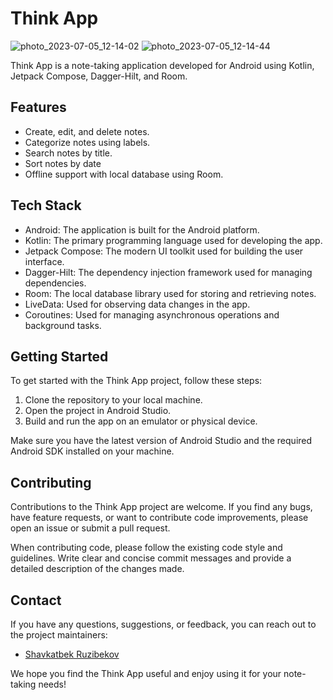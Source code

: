 # Think App


![photo_2023-07-05_12-14-02](https://github.com/Ruzibekov/Think/assets/88031325/2abe0386-61d1-4d4c-97be-56c909fb8f7b) ![photo_2023-07-05_12-14-44](https://github.com/Ruzibekov/Think/assets/88031325/7217c110-84b9-4c04-a7ef-bbe31d3f9b78)


Think App is a note-taking application developed for Android using Kotlin, Jetpack Compose, Dagger-Hilt, and Room.

## Features

- Create, edit, and delete notes.
- Categorize notes using labels.
- Search notes by title.
- Sort notes by date
- Offline support with local database using Room.

## Tech Stack

- Android: The application is built for the Android platform.
- Kotlin: The primary programming language used for developing the app.
- Jetpack Compose: The modern UI toolkit used for building the user interface.
- Dagger-Hilt: The dependency injection framework used for managing dependencies.
- Room: The local database library used for storing and retrieving notes.
- LiveData: Used for observing data changes in the app.
- Coroutines: Used for managing asynchronous operations and background tasks.

## Getting Started

To get started with the Think App project, follow these steps:

1. Clone the repository to your local machine.
2. Open the project in Android Studio.
3. Build and run the app on an emulator or physical device.

Make sure you have the latest version of Android Studio and the required Android SDK installed on your machine.

## Contributing

Contributions to the Think App project are welcome. If you find any bugs, have feature requests, or want to contribute code improvements, please open an issue or submit a pull request.

When contributing code, please follow the existing code style and guidelines. Write clear and concise commit messages and provide a detailed description of the changes made.

## Contact

If you have any questions, suggestions, or feedback, you can reach out to the project maintainers:

- [Shavkatbek Ruzibekov](https://t.me/ruzibekov_01)

We hope you find the Think App useful and enjoy using it for your note-taking needs!

